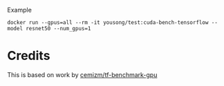 Example

    docker run --gpus=all --rm -it yousong/test:cuda-bench-tensorflow --model resnet50 --num_gpus=1

# Credits

This is based on work by [cemizm/tf-benchmark-gpu](https://github.com/cemizm/tf-benchmark-gpu)
